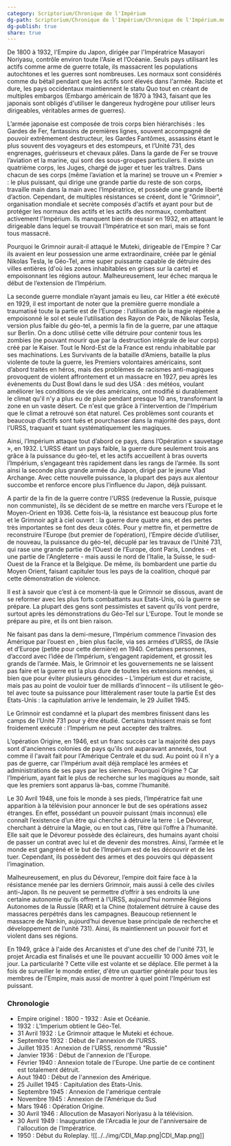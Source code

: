 ```yaml
---
category: Scriptorium/Chronique de l'Impérium
dg-path: Scriptorium/Chronique de l'Impérium/Chronique de l'Impérium.md
dg-publish: true
share: true
---
```


De 1800 à 1932, l'Empire du Japon, dirigée par l'Impératrice Masayori Noriyasu, contrôle environ toute l'Asie et l’Océanie. Seuls pays utilisant les actifs comme arme de guerre totale, ils massacrent les populations autochtones et les guerres sont nombreuses. Les normaux sont considérés comme du bétail pendant que les actifs sont élevés dans l'armée. Raciste et dure, les pays occidentaux maintiennent le statu Quo tout en créant de multiples embargos (Embargo américain de 1870 à 1943, faisant que les japonais sont obligés d'utiliser le dangereux hydrogène pour utiliser leurs dirigeables, véritables armes de guerres).

L’armée japonaise est composée de trois corps bien hiérarchisés : les Gardes de Fer, fantassins de premières lignes, souvent accompagné de pouvoir extrêmement destructeur, les Gardes Fantômes, assassins étant le plus souvent des voyageurs et des estompeurs, et l’Unité 731, des engrenages, guérisseurs et chevaux pâles. Dans la garde de Fer se trouve l’aviation et la marine, qui sont des sous-groupes particuliers. Il existe un quatrième corps, les Juges, chargé de juger et tuer les traîtres. Dans chacun de ses corps (même l’aviation et la marine) se trouve un « Premier » : le plus puissant, qui dirige une grande partie du reste de son corps, travaille main dans la main avec l’Impératrice, et possède une grande liberté d’action. Cependant, de multiples résistances se créent, dont le "Grimnoir", organisation mondiale et secrète composés d'actifs et ayant pour but de protéger les normaux des actifs et les actifs des normaux, combattent activement l'Impérium. Ils manquent bien de réussir en 1932, en attaquant le dirigeable dans lequel se trouvait l'Impératrice et son mari, mais se font tous massacré.

Pourquoi le Grimnoir aurait-il attaqué le Muteki, dirigeable de l'Empire ? Car ils avaient en leur possession une arme extraordinaire, créée par le génial Nikolas Tesla, le Géo-Tel, arme super puissante capable de détruire des villes entières (d'où les zones inhabitables en grises sur la carte) et empoisonnant les régions autour. Malheureusement, leur échec marqua le début de l’extension de l’Impérium.

La seconde guerre mondiale n’ayant jamais eu lieu, car Hitler a été exécuté en 1929, il est important de noter que la première guerre mondiale a traumatisé toute la partie est de l’Europe : l’utilisation de la magie répétée a empoisonné le sol et seule l’utilisation des Rayon de Paix, de Nikolas Tesla, version plus faible du géo-tel, a permis la fin de la guerre, par une attaque sur Berlin. On a donc utilisé cette ville détruire pour contenir tous les zombies (ne pouvant mourir que par la destruction intégrale de leur corps) créé par le Kaiser. Tout le Nord-Est de la France est rendu inhabitable par ses machinations. Les Survivants de la bataille d’Amiens, bataille la plus violente de toute la guerre, les Premiers volontaires américains, sont d’abord traités en héros, mais des problèmes de racismes anti-magiques provoquent de violent affrontement et un massacre en 1927, peu après les évènements du Dust Bowl dans le sud des USA : des météos, voulant améliorer les conditions de vie des américains, ont modifié si durablement le climat qu'il n'y a plus eu de pluie pendant presque 10 ans, transformant la zone en un vaste désert. Ce n'est que grâce à l'intervention de l'Impérium que le climat a retrouvé son état naturel. Ces problèmes sont courants et beaucoup d’actifs sont tués et pourchasser dans la majorité des pays, dont l’URSS, traquant et tuant systématiquement les magiques.

Ainsi, l’Impérium attaque tout d’abord ce pays, dans l’Opération « sauvetage », en 1932. L’URSS étant un pays faible, la guerre dure seulement trois ans grâce à la puissance du géo-tel, et les actifs accueillent à bras ouverts l’Impérium, s’engageant très rapidement dans les rangs de l’armée. Ils sont ainsi la seconde plus grande armée du Japon, dirigé par le jeune Vlad Archange. Avec cette nouvelle puissance, la plupart des pays aux alentour succombe et renforce encore plus l’influence du Japon, déjà puissant.

A partir de la fin de la guerre contre l'URSS (redevenue la Russie, puisque non communiste), ils se décident de se mettre en marche vers l’Europe et le Moyen-Orient en 1936. Cette fois-là, la résistance est beaucoup plus forte et le Grimnoir agit à ciel ouvert : la guerre dure quatre ans, et des pertes très importantes se font des deux côtés. Pour y mettre fin, et permettre de reconstruire l’Europe (but premier de l’opération), l’Empire décide d’utiliser, de nouveau, la puissance du géo-tel, décuplé par les travaux de l’Unité 731, qui rase une grande partie de l’Ouest de l’Europe, dont Paris, Londres - et une partie de l'Angleterre - mais aussi le nord de l’Italie, la Suisse, le sud-Ouest de la France et la Belgique. De même, ils bombardent une partie du Moyen Orient, faisant capituler tous les pays de la coalition, choqué par cette démonstration de violence.

Il est à savoir que c’est à ce moment-là que le Grimnoir se dissous, avant de se reformer avec les plus forts combattants aux Etats-Unis, où la guerre se prépare. La plupart des gens sont pessimistes et savent qu’ils vont perdre, surtout après les démonstrations du Géo-Tel sur L’Europe. Tout le monde se prépare au pire, et ils ont bien raison.

Ne faisant pas dans la demi-mesure, l’Impérium commence l’invasion des Amérique par l’ouest en , bien plus facile, via ses armées d’URSS, de l’Asie et d’Europe (petite pour cette dernière) en 1940. Certaines personnes, d’accord avec l’idée de l’Impérium, s’engagent rapidement, et grossit les grands de l’armée. Mais, le Grimnoir et les gouvernements ne se laissent pas faire et la guerre est la plus dure de toutes les extensions menées, si bien que pour éviter plusieurs génocides – L’impérium est dur et raciste, mais pas au point de vouloir tuer de milliards d’innocent – ils utilisent le géo-tel avec toute sa puissance pour littéralement raser toute la partie Est des Etats-Unis : la capitulation arrive le lendemain, le 29 Juillet 1945.

Le Grimnoir est condamné et la plupart des membres finissent dans les camps de l’Unité 731 pour y être étudié. Certains trahissent mais se font froidement exécuté : l’Impérium ne peut accepter des traîtres.

L’opération Origine, en 1946, est un franc succès car la majorité des pays sont d'anciennes colonies de pays qu'ils ont auparavant annexés, tout comme il l'avait fait pour l'Amérique Centrale et du sud. Au point où il n'y a pas de guerre, car l'Impérium avait déjà remplacé les armées et administrations de ses pays par les siennes. Pourquoi Origine ? Car l’Impérium, ayant fait le plus de recherche sur les magiques au monde, sait que les premiers sont apparus là-bas, comme l’humanité.

Le 30 Avril 1948, une fois le monde à ses pieds, l’Impératrice fait une apparition à la télévision pour annoncer le but de ses opérations assez étranges. En effet, possédant un pouvoir puissant (mais inconnus) elle connaît l’existence d’un être qui cherche à détruire la terre : Le Dévoreur, cherchant à détruire la Magie, ou en tout cas, l’être qui l’offre à l’humanité. Elle sait que le Dévoreur possède des éclaireurs, des humains ayant choisi de passer un contrat avec lui et de devenir des monstres. Ainsi, l’armée et le monde est gangréné et le but de l’Impérium est de les découvrir et de les tuer. Cependant, ils possèdent des armes et des pouvoirs qui dépassent l’imagination.

Malheureusement, en plus du Dévoreur, l’empire doit faire face à la résistance menée par les derniers Grimnoir, mais aussi à celle des civiles anti-Japon. Ils ne peuvent se permettre d’offrir à ses endroits là une certaine autonomie qu’ils offrent à l’URSS, aujourd’hui nommée Régions Autonomes de la Russie (RAR) et la Chine (totalement détruire à cause des massacres perpétrés dans les campagnes. Beaucoup retiennent le massacre de Nankin, aujourd’hui devenue base principale de recherche et développement de l’unité 731). Ainsi, ils maintiennent un pouvoir fort et violent dans ses régions.

En 1949, grâce à l'aide des Arcanistes et d'une des chef de l'unité 731, le projet Arcadia est finalisés et une île pouvant accueillir 10 000 âmes voit le jour. La particularité ? Cette ville est volante et se déplace. Elle permet à la fois de surveiller le monde entier, d'être un quartier générale pour tous les membres de l'Empire, mais aussi de montrer à quel point l'Impérium est puissant.

### Chronologie

- Empire originel : 1800 - 1932 : Asie et Océanie.
- 1932 : L'Imperium obtient le Géo-Tel.
- 31 Avril 1932 : Le Grimnoir attaque le Muteki et échoue.
- Septembre 1932 : Début de l'annexion de l'URSS.
- Juillet 1935 : Annexion de l'URSS, renommé "Russie"
- Janvier 1936 : Début de l'annexion de l'Europe.
- Février 1940 : Annexion totale de l'Europe. Une partie de ce continent est totalement détruit.
- Aout 1940 : Début de l'annexion des Amérique.
- 25 Juillet 1945 : Capitulation des Etats-Unis.
- Septembre 1945 : Annexion de l'amérique centrale
- Novembre 1945 : Annexion de l'Amérique du Sud
- Mars 1946 : Opération Origine.
- 30 Avril 1946 : Allocution de Masayori Noriyasu à la télévision.
- 30 Avril 1949 : Inauguration de l'Arcadia le jour de l'anniversaire de l'allocution de l'Impératrice.
- 1950 : Début du Roleplay.
  ![[../../img/CDI_Map.png|CDI_Map.png]]
